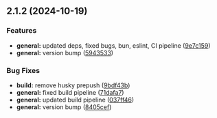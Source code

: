 

## 2.1.2 (2024-10-19)


### Features

* **general:** updated deps, fixed bugs, bun, eslint, CI pipeline ([9e7c159](https://github.com/velo-dao/velo-web3auth/commit/9e7c159537e3a0ef469920abe91659a7fd960aac))
* **general:** version bump ([5943533](https://github.com/velo-dao/velo-web3auth/commit/59435338291561237e81a946d915bba2069884f1))


### Bug Fixes

* **build:** remove husky prepush ([9bdf43b](https://github.com/velo-dao/velo-web3auth/commit/9bdf43be88c1366026b0e94dd4eed428b2bcceac))
* **general:** fixed build pipeline ([71dafa7](https://github.com/velo-dao/velo-web3auth/commit/71dafa718e6a30d64cbcaf9e1bd350ba39d14440))
* **general:** updated build pipeline ([037ff46](https://github.com/velo-dao/velo-web3auth/commit/037ff469ef79a95eafacaf983672198666b06e3b))
* **general:** version bump ([8405cef](https://github.com/velo-dao/velo-web3auth/commit/8405cef61be07b5e153b599c7c3898d994451b66))
